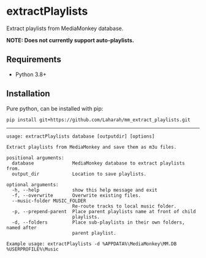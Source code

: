 # extractPlaylists
Extract playlists from MediaMonkey database.

**NOTE: Does not currently support auto-playlists.**

## Requirements
* Python 3.8+

## Installation
Pure python, can be installed with pip:

`pip install git+https://github.com/Laharah/mm_extract_playlists.git`

---

```
usage: extractPlaylists database [outputdir] [options]

Extract playlists from MediaMonkey and save them as m3u files.

positional arguments:
  database              MediaMonkey database to extract playlists from.
  output_dir            Location to save playlists.

optional arguments:
  -h, --help            show this help message and exit
  -f, --overwrite       Overwrite existing files.
  --music-folder MUSIC_FOLDER
                        Re-route tracks to local music folder.
  -p, --prepend-parent  Place parent playlists name at front of child
                        playlists.
  -d, --folders         Place sub-playlists in their own folders, named after
                        parent playlist.

Example usage: extractPlaylists -d %APPDATA%\MediaMonkey\MM.DB %USERPROFILE%\Music
```
